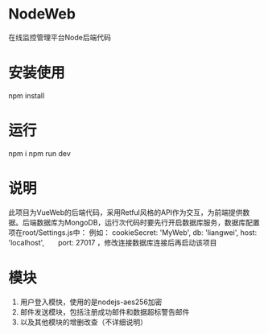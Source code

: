 # NodeWeb
在线监控管理平台Node后端代码
# 安装使用 #
npm install

# 运行
npm i
npm run dev

# 说明
此项目为VueWeb的后端代码，采用Retful风格的API作为交互，为前端提供数据。后端数据库为MongoDB，运行次代码时要先行开启数据库服务，数据库配置项在root/Settings.js中：
例如： cookieSecret: 'MyWeb',
       db: 'liangwei',
       host: 'localhost',
       port: 27017
，修改连接数据库连接后再启动该项目

# 模块
1. 用户登入模快，使用的是nodejs-aes256加密
2. 邮件发送模块，包括注册成功邮件和数据超标警告邮件
3. 以及其他模块的增删改查（不详细说明）


